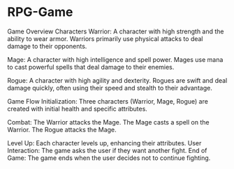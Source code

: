 # RPG-Game

Game Overview
Characters
Warrior: A character with high strength and the ability to wear armor. Warriors primarily use physical attacks to deal damage to their opponents.


Mage: A character with high intelligence and spell power. Mages use mana to cast powerful spells that deal damage to their enemies.


Rogue: A character with high agility and dexterity. Rogues are swift and deal damage quickly, often using their speed and stealth to their advantage.

Game Flow
Initialization: Three characters (Warrior, Mage, Rogue) are created with initial health and specific attributes.

Combat:
The Warrior attacks the Mage.
The Mage casts a spell on the Warrior.
The Rogue attacks the Mage.

Level Up: Each character levels up, enhancing their attributes.
User Interaction: The game asks the user if they want another fight.
End of Game: The game ends when the user decides not to continue fighting.
